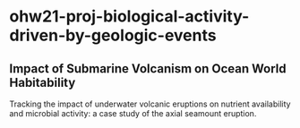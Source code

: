 # ohw21-proj-biological-activity-driven-by-geologic-events

## Impact of Submarine Volcanism on Ocean World Habitability

Tracking the impact of underwater volcanic eruptions on nutrient availability and microbial activity: a case study of the axial seamount eruption.
